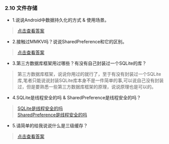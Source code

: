 ### 2.10 文件存储

- 1.说说Android中数据持久化的方式 & 使用场景。

> [点击查看答案](https://www.cnblogs.com/plokmju/p/Android_Storage.html)

- 2.接触过MMKV吗？说说SharedPreference和它的区别。

> [点击查看答案](https://www.jianshu.com/p/92bcb77f8eca)

- 3.第三方数据库框架用过哪些？有没有自己封装过一个SQLite的库？

> 第三方数据库框架，说说你用过的就行了，至于有没有封装过一个SQLite库,笔者只能说说封装SQLite库本身不是一件简单的事,可以说自己没有封装过，但是要熟悉一些第三方数据库框架的原理，说说原理也是可以的。

- 4.SQLite是线程安全的吗 & SharedPreference是线程安全的吗？

> [SQLite是线程安全的吗](https://blog.csdn.net/u011342466/article/details/79740086)  
> [SharedPreference是线程安全的吗](https://www.cnblogs.com/mingfeng002/p/5970221.html)

- 5.请简单的给我说说什么是三级缓存？

> [点击查看答案](https://www.cnblogs.com/huangjie123/p/6130665.html)